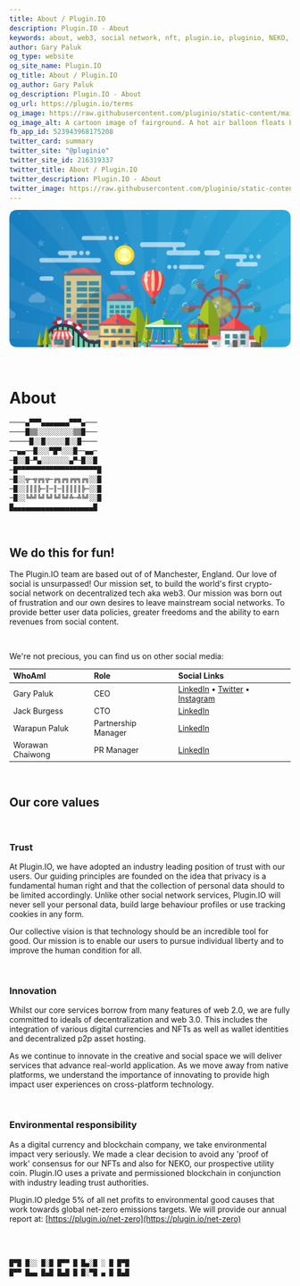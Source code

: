 ```yaml
---
title: About / Plugin.IO
description: Plugin.IO - About
keywords: about, web3, social network, nft, plugin.io, pluginio, NEKO, token, cryptocurrency, crypto
author: Gary Paluk
og_type: website
og_site_name: Plugin.IO
og_title: About / Plugin.IO
og_author: Gary Paluk
og_description: Plugin.IO - About
og_url: https://plugin.io/terms
og_image: https://raw.githubusercontent.com/pluginio/static-content/main/lang/en/docs/v1/images/header_banner.png
og_image_alt: A cartoon image of fairground. A hot air balloon floats by through an open blue sky
fb_app_id: 523943968175208
twitter_card: summary
twitter_site: "@pluginio"
twitter_site_id: 216319337
twitter_title: About / Plugin.IO
twitter_description: Plugin.IO - About
twitter_image: https://raw.githubusercontent.com/pluginio/static-content/main/lang/en/docs/v1/images/header_banner.png
---
```


![A Plugin.IO branded banner that shows a young woman in front of a vivid blue background.](https://raw.githubusercontent.com/pluginio/static-content/main/lang/en/docs/v1/images/header_banner.png)

<br />


# About

```javascript
────▄▀▀▀▄▄▄▄▄▄▄▀▀▀▄───
────█▒▒░░░░░░░░░▒▒█───
─────█░░█░░░░░█░░█────
──▄▄──█░░░▀█▀░░░█──▄▄─
─█░░█─▀▄░░░░░░░▄▀─█░░█
─█▀▀▀▀▀▀▀▀▀▀▀▀▀▀▀▀▀▀▀▀█
─█░░╦─╦╔╗╦─╔╗╔╗╔╦╗╔╗░░█
─█░░║║║╠─║─║─║║║║║╠─░░█
─█░░╚╩╝╚╝╚╝╚╝╚╝╩─╩╚╝░░█
█▄▄▄▄▄▄▄▄▄▄▄▄▄▄▄▄▄▄▄▄█
```

<br />

## We do this for fun!

The Plugin.IO team are based out of of Manchester, England. Our love of social is unsurpassed! Our mission set, to build the world's first crypto-social network on decentralized tech aka web3. Our mission was born out of frustration and our own desires to leave mainstream social networks. To provide better user data policies, greater freedoms and the ability to earn revenues from social content.

<br />

We're not precious, you can find us on other social media:

|WhoAmI|Role|Social Links|
|:-----|:----|:----|
| Gary Paluk | CEO | [LinkedIn](https://www.linkedin.com/in/gpaluk) • [Twitter](https://twitter.com/garypaluk)  •  [Instagram](https://www.instagram.com/garypaluk/)|
| Jack Burgess | CTO | [LinkedIn](https://www.linkedin.com/in/ninnjak)|
| Warapun Paluk | Partnership Manager | [LinkedIn](https://www.linkedin.com/in/ninnjak) |
| Worawan Chaiwong | PR Manager | [LinkedIn](https://www.linkedin.com/in/worawan-chaiwong-6a7a76215/)

<br />

## Our core values

<br />

### Trust

At Plugin.IO, we have adopted an industry leading position of trust with our users. Our guiding principles are founded on the idea that privacy is a fundamental human right and that the collection of personal data should to be limited accordingly. Unlike other social network services, Plugin.IO will never sell your personal data, build large behaviour profiles or use tracking cookies in any form.

Our collective vision is that technology should be an incredible tool for good. Our mission is to enable our users to pursue individual liberty and to improve the human condition for all.

<br />

### Innovation

Whilst our core services borrow from many features of web 2.0, we are fully committed to ideals of decentralization and web 3.0. This includes the integration of various digital currencies and NFTs as well as wallet identities and decentralized p2p asset hosting.

As we continue to innovate in the creative and social space we will deliver services that advance real-world application. As we move away from native platforms, we understand the importance of innovating to provide high impact user experiences on cross-platform technology.

<br />

### Environmental responsibility

As a digital currency and blockchain company, we take environmental impact very seriously. We made a clear decision to avoid any 'proof of work' consensus for our NFTs and also for NEKO, our prospective utility coin. Plugin.IO uses a private and permissioned blockchain in conjunction with industry leading trust authorities.

Plugin.IO pledge 5% of all net profits to environmental good causes that work towards global net-zero emissions targets. We will provide our annual report at: [https://plugin.io/net-zero](https://plugin.io/net-zero)

<br />
<br />

```javascript
█▀█ █░░ █░█ █▀▀ █ █▄░█ ░ █ █▀█
█▀▀ █▄▄ █▄█ █▄█ █ █░▀█ ▄ █ █▄█
```